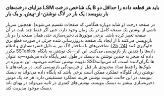 ### مزایای درخت‌های LSM یک شاخص درخت B باید هر قطعه داده را حداقل دو بار بنویسد: یک بار در لاگ نوشتن-از-پیش، و یک بار
در صفحه درخت (و شاید دوباره هنگامی که صفحات تقسیم می‌شوند). همچنین سربار ناشی از
نوشتن یک صفحه کامل در یک زمان وجود دارد، حتی اگر فقط چند بایت در آن صفحه تغییر کرده باشد. برخی موتورهای ذخیره‌سازی
حتی همان صفحه را دو بار بازنویسی می‌کنند تا از ایجاد یک صفحه به‌روزرسانی شده جزئی
در صورت قطع برق جلوگیری کنند [[24](ch03.html#Zaitsev2006wa), [25](ch03.html#Vondra2016bp)]. 
شاخص‌های با ساختار لاگ نیز به دلیل فشرده‌سازی و ادغام مکرر
SSTables، داده‌ها را چندین بار بازنویسی می‌کنند. این اثر—یک نوشتن به پایگاه داده که منجر به چندین نوشتن به دیسک در طول
عمر پایگاه داده می‌شود—به عنوان تقویت نوشتن شناخته می‌شود. این به ویژه در
SSDها نگران‌کننده است، که می‌توانند بلوک‌ها را فقط تعداد محدودی بار قبل از فرسودگی بازنویسی کنند. در برنامه‌های با نوشتن زیاد، گلوگاه عملکرد ممکن است نرخی باشد که پایگاه داده می‌تواند
به دیسک بنویسد. در این حالت، تقویت نوشتن هزینه عملکرد مستقیمی دارد: هر چه یک
موتور ذخیره‌سازی بیشتر به دیسک بنویسد، نوشتن‌های کمتری در ثانیه می‌تواند در پهنای باند دیسک موجود
مدیریت کند.